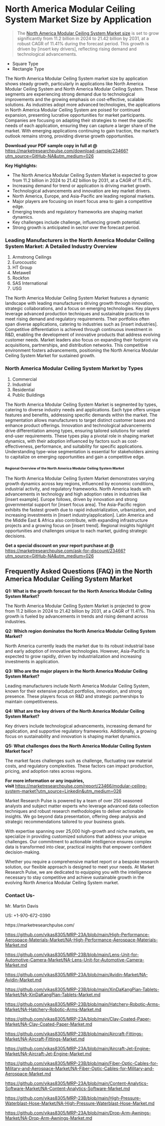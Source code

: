 <h1>North America Modular Ceiling System Market&nbsp;Size by Application</h1><blockquote><p>The <a href="https://marketresearchpulse.com/download-sample/23466?utm_source=GitHub-NA&amp;utm_medium=026">North America Modular Ceiling System Market size</a> is set to grow significantly from 11.2 billion in 2024 to 21.42 billion by 2031, at a robust CAGR of 11.41% during the forecast period. This growth is driven by [insert key drivers], reflecting rising demand and technological advancements.</p></blockquote><ul><li>Square Type<li> Rectangle Type</li></ul><p>The North America Modular Ceiling System market size by application shows steady growth, particularly in applications like North America Modular Ceiling System and North America Modular Ceiling System. These segments are experiencing strong demand due to technological improvements and the growing emphasis on cost-effective, scalable solutions. As industries adopt more advanced technologies, the applications in North America Modular Ceiling System are poised for continued expansion, presenting lucrative opportunities for market participants. Companies are focusing on adapting their strategies to meet the specific needs of each application, ensuring they can capture a larger share of the market. With emerging applications continuing to gain traction, the market’s outlook remains strong, providing diverse growth opportunities.</p><p><strong>Download your PDF sample copy in full at @ </strong><a href="https://marketresearchpulse.com/download-sample/23466?utm_source=GitHub-NA&amp;utm_medium=026">https://marketresearchpulse.com/download-sample/23466?utm_source=GitHub-NA&amp;utm_medium=026</a></p><p><strong>Key Highlights: </strong></p><ul><li>The North America Modular Ceiling System Market is expected to grow from 11.2 billion in 2024 to 21.42 billion by 2031, at a CAGR of 11.41%.</li><li>Increasing demand for trend or application is driving market growth.</li><li>Technological advancements and innovation are key market drivers.</li><li>North America, Europe, and Asia-Pacific are leading regional markets.</li><li>Major players are focusing on insert focus area to gain a competitive edge.</li><li>Emerging trends and regulatory frameworks are shaping market dynamics.</li><li>Key challenges include challenge, influencing growth potential.</li><li>Strong growth is anticipated in sector over the forecast period.</li></ul><h3>Leading Manufacturers in the North America Modular Ceiling System Market: A Detailed Industry Overview</h3><ol><li>Armstrong Ceilings</li><li>Eurocoustic</li><li>HT Group</li><li>Metawell</li><li>Rockfon</li><li>SAS International</li><li>USG</li></ol><div class="flex max-w-full flex-col flex-grow"><div class="min-h-8 text-message flex w-full flex-col items-end gap-2 whitespace-normal break-words [.text-message+&amp;]:mt-5" dir="auto" data-message-author-role="assistant" data-message-id="fd8432e4-4910-450d-b182-61b7bfb0a01f" data-message-model-slug="gpt-4o"><div class="flex w-full flex-col gap-1 empty:hidden first:pt-[3px]"><div class="markdown prose w-full break-words dark:prose-invert light"><p>The North America Modular Ceiling System Market features a dynamic landscape with leading manufacturers driving growth through innovation, strategic collaborations, and a focus on emerging technologies. Key players leverage advanced production techniques and sustainable practices to meet rising demand and regulatory requirements. Their portfolios often span diverse applications, catering to industries such as [insert industries]. Competitive differentiation is achieved through continuous investment in R&amp;D, enabling the development of innovative products that address evolving customer needs. Market leaders also focus on expanding their footprint via acquisitions, partnerships, and distribution networks. This competitive environment fosters advancements, positioning the North America Modular Ceiling System Market for sustained growth.</p></div></div></div></div><h3>North America Modular Ceiling System Market by Types</h3><ol><li>Commercial<li> Industrial<li> Residential<li> Public Buildings</li></ol><div class="flex max-w-full flex-col flex-grow"><div class="min-h-8 text-message flex w-full flex-col items-end gap-2 whitespace-normal break-words [.text-message+&amp;]:mt-5" dir="auto" data-message-author-role="assistant" data-message-id="084470be-0bb7-4664-bddf-5156b4f41249" data-message-model-slug="gpt-4o-mini"><div class="flex w-full flex-col gap-1 empty:hidden first:pt-[3px]"><div class="markdown prose w-full break-words dark:prose-invert light"><p>The North America Modular Ceiling System Market is segmented by types, catering to diverse industry needs and applications. Each type offers unique features and benefits, addressing specific demands within the market. The segmentation allows manufacturers to target distinct customer bases and enhance product offerings. Innovation and technological advancements drive differentiation among types, ensuring tailored solutions for varied end-user requirements. These types play a pivotal role in shaping market dynamics, with their adoption influenced by factors such as cost-effectiveness, performance, and suitability for specific applications. Understanding type-wise segmentation is essential for stakeholders aiming to capitalize on emerging opportunities and gain a competitive edge.</p></div></div></div></div><h3><span style="font-size: 11px;">Regional Overview of the North America Modular Ceiling System Market</span></h3><div class="flex max-w-full flex-col flex-grow"><div class="min-h-8 text-message flex w-full flex-col items-end gap-2 whitespace-normal break-words [.text-message+&amp;]:mt-5" dir="auto" data-message-author-role="assistant" data-message-id="e9038762-ce64-4e30-91c9-9bd413514231" data-message-model-slug="gpt-4o-mini"><div class="flex w-full flex-col gap-1 empty:hidden first:pt-[3px]"><div class="markdown prose w-full break-words dark:prose-invert light"><p>The North America Modular Ceiling System Market demonstrates varying growth dynamics across key regions, influenced by economic conditions, industrial activity, and regulatory frameworks. North America leads with advancements in technology and high adoption rates in industries like [insert example]. Europe follows, driven by innovation and strong governmental support for [insert focus area]. The Asia-Pacific region exhibits the fastest growth due to rapid industrialization, urbanization, and increasing investments in [insert industry/application]. Latin America and the Middle East &amp; Africa also contribute, with expanding infrastructure projects and a growing focus on [insert trend]. Regional insights highlight opportunities and challenges unique to each market, guiding strategic decisions.</p></div></div></div></div><p><strong>Get a special discount on your report purchase at @ </strong><a href="https://marketresearchpulse.com/ask-for-discount/23466?utm_source=GitHub-NA&amp;utm_medium=026">https://marketresearchpulse.com/ask-for-discount/23466?utm_source=GitHub-NA&amp;utm_medium=026</a></p><h2>Frequently Asked Questions (FAQ) in the North America Modular Ceiling System Market</h2><p><strong>Q1: What is the growth forecast for the North America Modular Ceiling System Market?</strong></p><p>The North America Modular Ceiling System Market is projected to grow from 11.2 billion in 2024 to 21.42 billion by 2031, at a CAGR of 11.41%. This growth is fueled by advancements in trends and rising demand across industries.</p><p><strong>Q2: Which region dominates the North America Modular Ceiling System Market?</strong></p><p>North America currently leads the market due to its robust industrial base and early adoption of innovative technologies. However, Asia-Pacific is expected to grow rapidly, driven by industrialization and increasing investments in application.</p><p><strong>Q3: Who are the major players in the North America Modular Ceiling System Market?</strong></p><p>Leading manufacturers include North America Modular Ceiling System, known for their extensive product portfolios, innovation, and strong presence. These players focus on R&amp;D and strategic partnerships to maintain competitiveness.</p><p><strong>Q4: What are the key drivers of the North America Modular Ceiling System Market?</strong></p><p>Key drivers include technological advancements, increasing demand for application, and supportive regulatory frameworks. Additionally, a growing focus on sustainability and innovation is shaping market dynamics.</p><p><strong>Q5: What challenges does the North America Modular Ceiling System Market face?</strong></p><p>The market faces challenges such as challenge, fluctuating raw material costs, and regulatory complexities. These factors can impact production, pricing, and adoption rates across regions.</p><p><strong>For more information or any inquiries, visit&nbsp;</strong><a href="https://marketresearchpulse.com/report/23466/modular-ceiling-system-market?utm_source=Linkedin&utm_medium=026">https://marketresearchpulse.com/report/23466/modular-ceiling-system-market?utm_source=Linkedin&utm_medium=026</a></p><p>Market Research Pulse is powered by a team of over 250 seasoned analysts and subject matter experts who leverage advanced data collection techniques and robust research methodologies to deliver actionable insights. We go beyond data presentation, offering deep analysis and strategic recommendations tailored to your business goals.</p><p>With expertise spanning over 25,000 high-growth and niche markets, we specialize in providing customized solutions that address your unique challenges. Our commitment to actionable intelligence ensures complex data is transformed into clear, practical insights that empower confident decision-making.</p><p>Whether you require a comprehensive market report or a bespoke research solution, our flexible approach is designed to meet your needs. At Market Research Pulse, we are dedicated to equipping you with the intelligence necessary to stay competitive and achieve sustainable growth in the evolving North America Modular Ceiling System market.</p><h3><strong>Contact Us-</strong></h3><p>Mr. Martin Davis</p><p>US: +1-970-672-0390</p><p>https://marketresearchpulse.com/</p><p><a href="https://github.com/vikas8305/MRP-23A/blob/main/High-Performance-Aerospace-Materials-Market/NA-High-Performance-Aerospace-Materials-Market.md">https://github.com/vikas8305/MRP-23A/blob/main/High-Performance-Aerospace-Materials-Market/NA-High-Performance-Aerospace-Materials-Market.md</a></p><p><a href="https://github.com/vikas8305/MRP-23B/blob/main/Lens-Unit-for-Automotive-Camera-Market/NA-Lens-Unit-for-Automotive-Camera-Market.md">https://github.com/vikas8305/MRP-23B/blob/main/Lens-Unit-for-Automotive-Camera-Market/NA-Lens-Unit-for-Automotive-Camera-Market.md</a></p><p><a href="https://github.com/vikas8305/MRP-23A/blob/main/Avidin-Market/NA-Avidin-Market.md">https://github.com/vikas8305/MRP-23A/blob/main/Avidin-Market/NA-Avidin-Market.md</a></p><p><a href="https://github.com/vikas8305/MRP-23B/blob/main/XinDaKangPian-Tablets-Market/NA-XinDaKangPian-Tablets-Market.md">https://github.com/vikas8305/MRP-23B/blob/main/XinDaKangPian-Tablets-Market/NA-XinDaKangPian-Tablets-Market.md</a></p><p><a href="https://github.com/vikas8305/MRP-23B/blob/main/Hatchery-Robotic-Arms-Market/NA-Hatchery-Robotic-Arms-Market.md">https://github.com/vikas8305/MRP-23B/blob/main/Hatchery-Robotic-Arms-Market/NA-Hatchery-Robotic-Arms-Market.md</a></p><p><a href="https://github.com/vikas8305/MRP-23A/blob/main/Clay-Coated-Paper-Market/NA-Clay-Coated-Paper-Market.md">https://github.com/vikas8305/MRP-23A/blob/main/Clay-Coated-Paper-Market/NA-Clay-Coated-Paper-Market.md</a></p><p><a href="https://github.com/vikas8305/MRP-23B/blob/main/Aircraft-Fittings-Market/NA-Aircraft-Fittings-Market.md">https://github.com/vikas8305/MRP-23B/blob/main/Aircraft-Fittings-Market/NA-Aircraft-Fittings-Market.md</a></p><p><a href="https://github.com/vikas8305/MRP-23A/blob/main/Aircraft-Jet-Engine-Market/NA-Aircraft-Jet-Engine-Market.md">https://github.com/vikas8305/MRP-23A/blob/main/Aircraft-Jet-Engine-Market/NA-Aircraft-Jet-Engine-Market.md</a></p><p><a href="https://github.com/vikas8305/MRP-23B/blob/main/Fiber-Optic-Cables-for-Military-and-Aerospace-Market/NA-Fiber-Optic-Cables-for-Military-and-Aerospace-Market.md">https://github.com/vikas8305/MRP-23B/blob/main/Fiber-Optic-Cables-for-Military-and-Aerospace-Market/NA-Fiber-Optic-Cables-for-Military-and-Aerospace-Market.md</a></p><p><a href="https://github.com/vikas8305/MRP-23A/blob/main/Content-Analytics-Software-Market/NA-Content-Analytics-Software-Market.md">https://github.com/vikas8305/MRP-23A/blob/main/Content-Analytics-Software-Market/NA-Content-Analytics-Software-Market.md</a></p><p><a href="https://github.com/vikas8305/MRP-23B/blob/main/High-Pressure-Waterblast-Hose-Market/NA-High-Pressure-Waterblast-Hose-Market.md">https://github.com/vikas8305/MRP-23B/blob/main/High-Pressure-Waterblast-Hose-Market/NA-High-Pressure-Waterblast-Hose-Market.md</a></p><p><a href="https://github.com/vikas8305/MRP-23A/blob/main/Drop-Arm-Awnings-Market/NA-Drop-Arm-Awnings-Market.md">https://github.com/vikas8305/MRP-23A/blob/main/Drop-Arm-Awnings-Market/NA-Drop-Arm-Awnings-Market.md</a></p>

